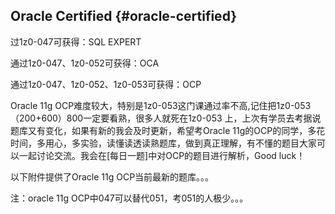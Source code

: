 ## Oracle Certified {#oracle-certified}

过1z0-047可获得：SQL EXPERT

通过1z0-047、1z0-052可获得：OCA

通过1z0-047、1z0-052、1z0-053可获得：OCP

Oracle 11g OCP难度较大，特别是1z0-053这门课通过率不高,记住把1z0-053 （200+600）800一定要看熟，很多人就死在1z0-053 上，上次有学员去考据说题库又有变化，如果有新的我会及时更新，希望考Oracle 11g的OCP的同学，多花时间，多用心，多实验，读懂读透读熟题库，做到真正理解，有不懂的题目大家可以一起讨论交流。我会在[每日一题]中对OCP的题目进行解析，Good luck！

以下附件提供了Oracle 11g OCP当前最新的题库。。。

注：oracle 11g OCP中047可以替代051，考051的人极少。。。